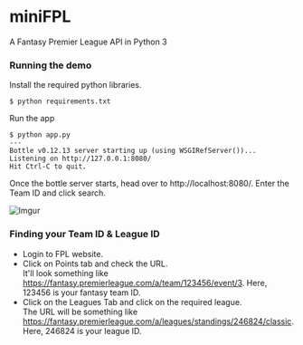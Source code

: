 # miniFPL

A Fantasy Premier League API in Python 3

### Running the demo
Install the required python libraries.
```
$ python requirements.txt
```
Run the app
```
$ python app.py
---
Bottle v0.12.13 server starting up (using WSGIRefServer())...
Listening on http://127.0.0.1:8080/
Hit Ctrl-C to quit.
```

Once the bottle server starts, head over to http://localhost:8080/. Enter the Team ID and click search.

![Imgur](https://i.imgur.com/wmemD5x.png)

### Finding your Team ID & League ID

- Login to FPL website.
- Click on Points tab and check the URL.   
It'll look something like https://fantasy.premierleague.com/a/team/123456/event/3. Here, 123456 is your fantasy team ID.
- Click on the Leagues Tab and click on the required league.  
The URL will be something like https://fantasy.premierleague.com/a/leagues/standings/246824/classic. Here, 246824 is your league ID.